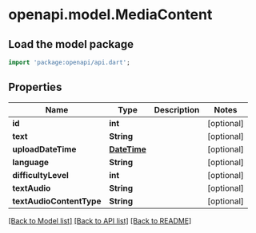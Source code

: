 # openapi.model.MediaContent

## Load the model package
```dart
import 'package:openapi/api.dart';
```

## Properties
Name | Type | Description | Notes
------------ | ------------- | ------------- | -------------
**id** | **int** |  | [optional] 
**text** | **String** |  | [optional] 
**uploadDateTime** | [**DateTime**](DateTime.md) |  | [optional] 
**language** | **String** |  | [optional] 
**difficultyLevel** | **int** |  | [optional] 
**textAudio** | **String** |  | [optional] 
**textAudioContentType** | **String** |  | [optional] 

[[Back to Model list]](../README.md#documentation-for-models) [[Back to API list]](../README.md#documentation-for-api-endpoints) [[Back to README]](../README.md)


